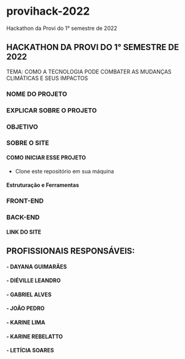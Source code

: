 # provihack-2022
Hackathon da Provi do 1° semestre de 2022

## HACKATHON DA PROVI DO 1° SEMESTRE DE 2022

TEMA: COMO A TECNOLOGIA PODE COMBATER AS MUDANÇAS CLIMÁTICAS E SEUS IMPACTOS

### NOME DO PROJETO

### EXPLICAR SOBRE O PROJETO

### OBJETIVO

### SOBRE O SITE

#### COMO INICIAR ESSE PROJETO

- Clone este repositório em sua máquina

<!-- $  -->

#### Estruturação e Ferramentas

### FRONT-END

### BACK-END

#### LINK DO SITE


## PROFISSIONAIS RESPONSÁVEIS:

#### - DAYANA GUIMARÃES

#### - DIÉVILLE LEANDRO

#### - GABRIEL ALVES

#### - JOÃO PEDRO 

#### - KARINE LIMA

#### - KARINE REBELATTO

#### - LETÍCIA SOARES
